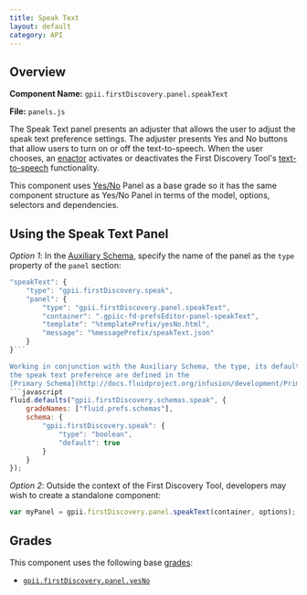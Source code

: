 ```yaml
---
title: Speak Text
layout: default
category: API
---
```


## Overview

**Component Name:** `gpii.firstDiscovery.panel.speakText`

**File:** `panels.js`

The Speak Text panel presents an adjuster that allows the user to adjust the speak text preference settings.
The adjuster presents Yes and No buttons that allow users to turn on or off the text-to-speech.
When the user chooses, an [enactor](http://docs.fluidproject.org/infusion/development/Enactors.html)
activates or deactivates the First Discovery Tool's [text-to-speech](selfVoicing.md) functionality.

This component uses [Yes/No](yesNo.md)
Panel as a base grade so it has the same component structure as Yes/No Panel
in terms of the model, options, selectors and dependencies.

## Using the Speak Text Panel

*Option 1*: In the
[Auxiliary Schema](http://docs.fluidproject.org/infusion/development/AuxiliarySchemaForPreferencesFramework.html),
specify the name of the panel as the `type` property of the `panel` section:
```javascript
"speakText": {
    "type": "gpii.firstDiscovery.speak",
    "panel": {
        "type": "gpii.firstDiscovery.panel.speakText",
        "container": ".gpiic-fd-prefsEditor-panel-speakText",
        "template": "%templatePrefix/yesNo.html",
        "message": "%messagePrefix/speakText.json"
    }
}```

Working in conjunction with the Auxiliary Schema, the type, its default value and range of
the speak text preference are defined in the
[Primary Schema](http://docs.fluidproject.org/infusion/development/PrimarySchemaForPreferencesFramework.html):
```javascript
fluid.defaults("gpii.firstDiscovery.schemas.speak", {
    gradeNames: ["fluid.prefs.schemas"],
    schema: {
        "gpii.firstDiscovery.speak": {
            "type": "boolean",
            "default": true
        }
    }
});
```

*Option 2*: Outside the context of the First Discovery Tool, developers may wish to create a standalone component:
```javascript
var myPanel = gpii.firstDiscovery.panel.speakText(container, options);
```

## Grades

This component uses the following base
[grades](http://docs.fluidproject.org/infusion/development/ComponentGrades.html):

* [`gpii.firstDiscovery.panel.yesNo`](yesNo.md)

